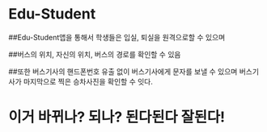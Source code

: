 # Edu-Student

##Edu-Student앱을 통해서 학생들은 입실, 퇴실을 원격으로할 수 있으며 

##버스의 위치, 자신의 위치, 버스의 경로를 확인할 수 있음

##또한 버스기사의 핸드폰번호 유출 없이 버스기사에게 문자를 보낼 수 있으며 버스기사가 마지막으로 찍은 승차사진을 확인할 수 잇다.

# 이거 바뀌나? 되나? 된다된다 잘된다!